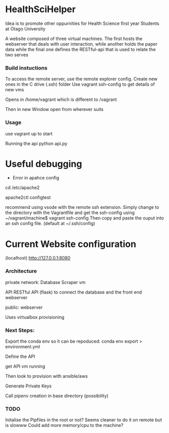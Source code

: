 # HealthSciHelper
 
Idea is to promote other oppurnities for Health Science first year 
Students at Otago University

A website composed of three virtual machines. The first hosts the webserver that deals with user interaction,
while another holds the paper data while the final one defines the RESTful-api that is used to relate the two serves  

 ### Build instuctions 
 To access the remote server, use the remote explorer config.
 Create new ones in the C drive (.ssh) folder 
 Use vagrant ssh-config to get details of new vms

 Opens in /home/vagrant which is different to /vagrant

Then in new Window open from wherever suits


### Usage
use vagrant up to start 

Running the api
python api.py


# Useful debugging 

- Error in apahce config

cd /etc/apache2

apache2ctl configtest

recommend using vsode with the remote ssh extension. 
Simply change to the directory with the Vagrantfile
and get the ssh-config using 
~/vagrant/machine$ vagrant ssh-config
Then copy and paste the ouput into an ssh config file.
(default at ~/.ssh/config)

# Current Website configuration 

(localhost)
http://127.0.0.1:8080


### Architecture

private network:
Database
Scraper vm

API
RESTful API (flask) to connect the database and the front end webserver

public:
webserver 

Uses virtualbox provisioning

### Next Steps:

Export the conda env so it can be repoduced:
conda env export > environment.yml

Define the API

get API vm running 

Then look to provision with ansible/aws

Generate Private Keys 

Call pipenv creation in base directory (possibility)

### TODO

Initalise the Pipfiles in the root or not?
Seems cleaner to do it on remote but is slowww
Could add more memory/cpu to the machine?